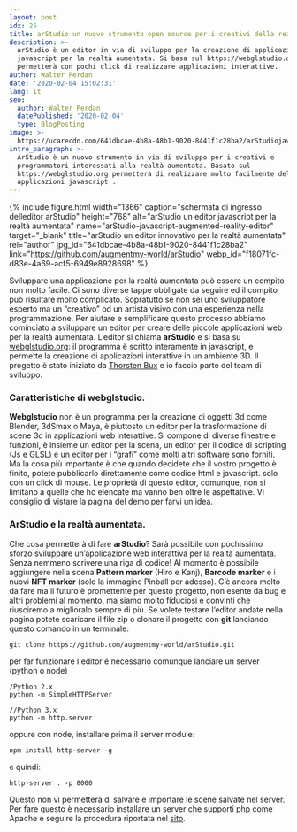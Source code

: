 ```yaml
---
layout: post
idx: 25
title: arStudio un nuovo strumento open source per i creativi della realtà aumentata
description: >-
  arStudio è un editor in via di sviluppo per la creazione di applicazioni in
  javascript per la realtà aumentata. Si basa sul https://webglstudio.org e
  permetterà con pochi click di realizzare applicazioni interattive.
author: Walter Perdan
date: '2020-02-04 15:02:31'
lang: it
seo:
  author: Walter Perdan
  datePublished: '2020-02-04'
  type: BlogPosting
image: >-
  https://ucarecdn.com/641dbcae-4b8a-48b1-9020-8441f1c28ba2/arStudiojavascriptaugmentedrealityeditor.jpg
intro_paragraph: >-
  ArStudio è un nuovo strumento in via di sviluppo per i creativi e
  programmatori interessati alla realtà aumentata. Basato sul
  https://webglstudio.org permetterà di realizzare molto facilmente delle
  applicazioni javascript .
---
```

{% include figure.html width="1366" caption="schermata di ingresso delleditor arStudio" height="768" alt="arStudio un editor javascript per la realtà aumentata" name="arStudio-javascript-augmented-reality-editor" target="_blank" title="arStudio un editor innovativo per la realtà aumentata" rel="author" jpg_id="641dbcae-4b8a-48b1-9020-8441f1c28ba2" link="https://github.com/augmentmy-world/arStudio" webp_id="f18071fc-d83e-4a69-acf5-6949e8928698" %}

Sviluppare una applicazione per la realtà aumentata può essere un compito non molto facile. Ci sono diverse tappe obbligate da seguire ed il compito può risultare molto complicato. Sopratutto se non sei uno sviluppatore esperto ma un “creativo” od un artista visivo con una esperienza nella programmazione. Per aiutare e semplificare questo processo abbiamo cominciato a sviluppare un editor per creare delle piccole applicazioni web per la realtà aumentata. L’editor si chiama **arStudio** e si basa su [webglstudio.org](https://webglstudio.org/): il programma è scritto interamente in javascript, e permette la creazione di applicazioni interattive in un ambiente 3D. Il progetto è stato iniziato da [Thorsten Bux](https://augmentmy.world/) e io faccio parte del team di sviluppo.

### Caratteristiche di webglstudio.

**Webglstudio** non è un programma per la creazione di oggetti 3d come Blender, 3dSmax o Maya, è piuttosto un editor per la trasformazione di scene 3d in applicazioni web interattive. Si compone di diverse finestre e funzioni, è insieme un editor per la scena, un editor per il codice di scripting (Js e GLSL) e un editor per i “grafi” come molti altri software sono forniti. Ma la cosa più importante è che quando decidete che il vostro progetto è finito, potete pubblicarlo direttamente come codice html e javascript. solo con un click di mouse. Le proprietà di questo editor, comunque, non si limitano a quelle che ho elencate ma vanno ben oltre le aspettative. Vi consiglio di vistare la pagina del demo per farvi un idea.

### ArStudio e la realtà aumentata.

Che cosa permetterà di fare **arStudio**? Sarà possibile con pochissimo sforzo sviluppare un’applicazione web interattiva per la realtà aumentata. Senza nemmeno scrivere una riga di codice! Al momento è possibile aggiungere nella scena **Pattern marker** (Hiro e Kanj), **Barcode marker** e i nuovi **NFT marker** (solo la immagine Pinball per adesso). C’è ancora molto da fare ma il futuro è promettente per questo progetto, non esente da bug e altri problemi al momento, ma siamo molto fiduciosi e convinti che riusciremo a miglioralo sempre di più. Se volete testare l‘editor andate nella pagina potete scaricare il file zip o clonare il progetto con **git** lanciando questo comando in un terminale: 

```
git clone https://github.com/augmentmy-world/arStudio.git
```

per far funzionare l'editor é necessario comunque lanciare un server (python o node)

```
/Python 2.x
python -m SimpleHTTPServer

//Python 3.x
python -m http.server
```

oppure con node, installare prima il server module:

```
npm install http-server -g
```

e quindi:

```
http-server . -p 8000
```

Questo non vi permetterà di salvare e importare le scene salvate nel server. Per fare questo è necessario installare un server che supporti php come Apache e seguire la procedura riportata nel [sito](https://github.com/augmentmy-world/arStudio#installing).
